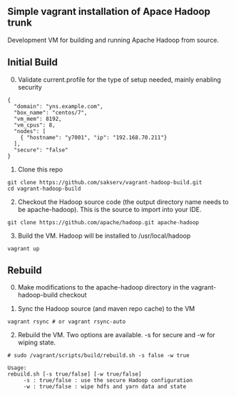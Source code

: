 ## Simple vagrant installation of Apace Hadoop trunk

Development VM for building and running Apache Hadoop from source.

Initial Build
-------------
0. Validate current.profile for the type of setup needed, mainly enabling security
```
{
  "domain": "yns.example.com",
  "box_name": "centos/7",
  "vm_mem": 8192,
  "vm_cpus": 8,
  "nodes": [
    { "hostname": "y7001", "ip": "192.168.70.211"}
  ],
  "secure": "false"
}
```

1. Clone this repo
```
git clone https://github.com/sakserv/vagrant-hadoop-build.git
cd vagrant-hadoop-build
```

2. Checkout the Hadoop source code (the output directory name needs to be apache-hadoop). This is the source to import into your IDE.
```
git clone https://github.com/apache/hadoop.git apache-hadoop
```

3. Build the VM. Hadoop will be installed to /usr/local/hadoop
```
vagrant up
```

Rebuild
-------
0. Make modifications to the apache-hadoop directory in the vagrant-hadoop-build checkout

1. Sync the Hadoop source (and maven repo cache) to the VM
```
vagrant rsync # or vagrant rsync-auto
```

2. Rebuild the VM. Two options are available. -s for secure and -w for wiping state. 
```
# sudo /vagrant/scripts/build/rebuild.sh -s false -w true

Usage:
rebuild.sh [-s true/false] [-w true/false]
	 -s : true/false : use the secure Hadoop configuration
	 -w : true/false : wipe hdfs and yarn data and state
```

